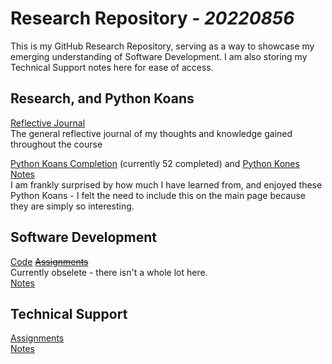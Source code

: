 # **Research Repository** *_- 20220856_*

This is my GitHub Research Repository, serving as a way to showcase my emerging understanding of Software Development. I am also storing my Technical Support notes here for ease of access.

## Research, and Python Koans
[Reflective Journal](./Software-Development/Reflective-Journal.md/) <br>
The general reflective journal of my thoughts and knowledge gained throughout the course

[Python Koans Completion](https://github.com/20220856/python_koans) (currently 52 completed) and [Python Kones Notes](./Software-Development/Notes/python-kones.md)<br>
I am frankly surprised by how much I have learned from, and enjoyed these Python Koans - I felt the need to include this on the main page because they are simply so interesting.

## Software Development
[Code](./Software-Development/Code/Python/)
[~~Assignments~~](./Software-Development/Assignments/)<br>
Currently obselete - there isn't a whole lot here.<br>
[Notes](./Software-Development/Notes/)


## Technical Support
[Assignments](./Technical-Support/Assignments/) <br>
[Notes](./Technical-Support/Notes/)
